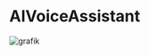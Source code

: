 # AIVoiceAssistant

![grafik](https://github.com/user-attachments/assets/4238fe97-7467-41df-8fde-26dc4ab83b10)
